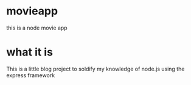# movieapp
this is a node movie app

# what it is 
This is a little blog project to soldify my knowledge of node.js using the express framework
